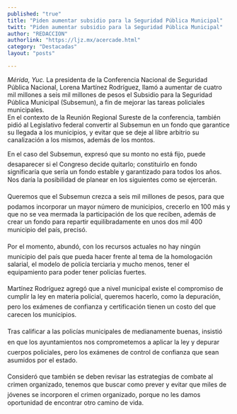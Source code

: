 ```yaml
---
published: "true"
title: "Piden aumentar subsidio para la Seguridad Pública Municipal"
twitt: "Piden aumentar subsidio para la Seguridad Pública Municipal"
author: "REDACCION"
authorlink: "https://ljz.mx/acercade.html"
category: "Destacadas"
layout: "posts"

---
```




*Mérida, Yuc.* La presidenta de la Conferencia Nacional de Seguridad Pública Nacional, Lorena Martínez Rodríguez, llamó a aumentar de cuatro mil millones a seis mil millones de pesos el Subsidio para la Seguridad Pública Municipal (Subsemun), a fin de mejorar las tareas policiales municipales.  
  En el contexto de la Reunión Regional Sureste de la conferencia, también pidió al Legislativo federal convertir al Subsemun en un fondo que garantice su llegada a los municipios, y evitar que se deje al libre arbitrio su canalización a los mismos, además de los montos.



  En el caso del Subsemun, expresó que su monto no está fijo, puede desaparecer si el Congreso decide quitarlo; constituirlo en fondo significaría que sería un fondo estable y garantizado para todos los años. Nos daría la posibilidad de planear en los siguientes como se ejercerán.



  Queremos que el Subsemun crezca a seis mil millones de pesos, para que podamos incorporar un mayor número de municipios, crecerlo en 100 más y que no se vea mermada la participación de los que reciben, además de crear un fondo para repartir equilibradamente en unos dos mil 400 municipio del país, precisó.



  Por el momento, abundó, con los recursos actuales no hay ningún municipio del país que pueda hacer frente al tema de la homologación salarial, el modelo de policía terciaria y mucho menos, tener el equipamiento para poder tener policías fuertes.



  Martínez Rodríguez agregó que a nivel municipal existe el compromiso de cumplir la ley en materia policial, queremos hacerlo, como la depuración, pero los exámenes de confianza y certificación tienen un costo del que carecen los municipios.



  Tras calificar a las policías municipales de medianamente buenas, insistió en que los ayuntamientos nos comprometemos a aplicar la ley y depurar cuerpos policiales, pero los exámenes de control de confianza que sean asumidos por el estado.



  Consideró que también se deben revisar las estrategias de combate al crimen organizado, tenemos que buscar como prever y evitar que miles de jóvenes se incorporen el crimen organizado, porque no les damos oportunidad de encontrar otro camino de vida.

